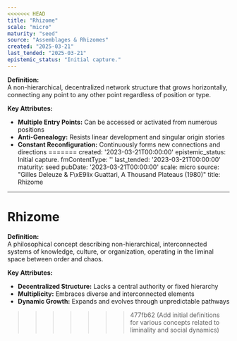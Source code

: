 ```yaml
---
<<<<<<< HEAD
title: "Rhizome"
scale: "micro"
maturity: "seed"
source: "Assemblages & Rhizomes"
created: "2025-03-21"
last_tended: "2025-03-21"
epistemic_status: "Initial capture."
---
```

**Definition:**  
A non-hierarchical, decentralized network structure that grows horizontally, connecting any point to any other point regardless of position or type.

**Key Attributes:**  
- **Multiple Entry Points:** Can be accessed or activated from numerous positions  
- **Anti-Genealogy:** Resists linear development and singular origin stories  
- **Constant Reconfiguration:** Continuously forms new connections and directions
=======
created: '2023-03-21T00:00:00'
epistemic_status: Initial capture.
fmContentType: ''
last_tended: '2023-03-21T00:00:00'
maturity: seed
pubDate: '2023-03-21T00:00:00'
scale: micro
source: "Gilles Deleuze & F\xE9lix Guattari, A Thousand Plateaus (1980)"
title: Rhizome
---

# Rhizome

**Definition:**  
A philosophical concept describing non-hierarchical, interconnected systems of knowledge, culture, or organization, operating in the liminal space between order and chaos.

**Key Attributes:**  
- **Decentralized Structure:** Lacks a central authority or fixed hierarchy  
- **Multiplicity:** Embraces diverse and interconnected elements  
- **Dynamic Growth:** Expands and evolves through unpredictable pathways
>>>>>>> 477fb62 (Add initial definitions for various concepts related to liminality and social dynamics)
